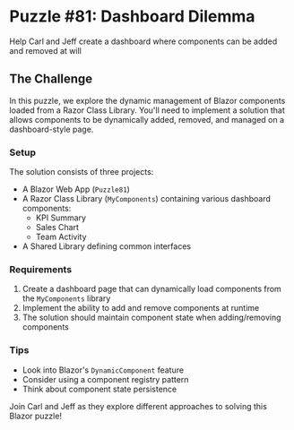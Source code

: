 # Puzzle #81: Dashboard Dilemma

Help Carl and Jeff create a dashboard where components can be added and removed at will

## The Challenge

In this puzzle, we explore the dynamic management of Blazor components loaded from a Razor Class Library. You'll need to implement a solution that allows components to be dynamically added, removed, and managed on a dashboard-style page.

### Setup

The solution consists of three projects:

- A Blazor Web App (`Puzzle81`)
- A Razor Class Library (`MyComponents`) containing various dashboard components:
  - KPI Summary
  - Sales Chart
  - Team Activity
- A Shared Library defining common interfaces

### Requirements

1. Create a dashboard page that can dynamically load components from the `MyComponents` library
2. Implement the ability to add and remove components at runtime
3. The solution should maintain component state when adding/removing components

### Tips

- Look into Blazor's `DynamicComponent` feature
- Consider using a component registry pattern
- Think about component state persistence

Join Carl and Jeff as they explore different approaches to solving this Blazor puzzle!
